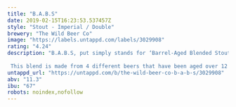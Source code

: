```yaml
---
title: "B.A.B.S"
date: 2019-02-15T16:23:53.537457Z
style: "Stout - Imperial / Double"
brewery: "The Wild Beer Co"
image: "https://labels.untappd.com/labels/3029908"
rating: "4.24"
description: "B.A.B.S, put simply stands for ‘Barrel-Aged Blended Stout’.  This blend is made from 4 different beers that have been aged over 12 months using four barrel types: Single Malt Whiskey, Bourbon, Olorosso & Palo Catado Sherry, and Red Wine Barrels."
untappd_url: "https://untappd.com/b/the-wild-beer-co-b-a-b-s/3029908"
abv: "11.3"
ibu: "67"
robots: noindex,nofollow
---
```


